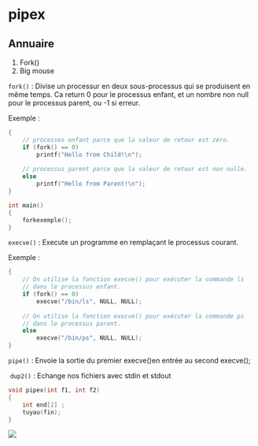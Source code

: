 # pipex
## Annuaire

1. Fork()
2. Big mouse

`fork()` : Divise un processur en deux sous-processus qui se produisent en même temps. 
Ca return 0 pour le processus enfant, et un nombre non null pour le processus parent, ou -1 si erreur.

Exemple : 

```c
{
    // processes enfant parce que la valeur de retour est zéro.
    if (fork() == 0)
        printf("Hello from Child!\n");
 
    // processus parent parce que la valeur de retour est non nulle.
    else
        printf("Hello from Parent!\n");
}

int main()
{
    forkexemple();
}
````
`execve()` : Execute un programme en remplaçant le processus courant.

Exemple : 

```c
{
    // On utilise la fonction execve() pour exécuter la commande ls
    // dans le processus enfant.
    if (fork() == 0)
        execve("/bin/ls", NULL, NULL);
 
    // On utilise la fonction execve() pour exécuter la commande ps
    // dans le processus parent.
    else
        execve("/bin/ps", NULL, NULL);
}
````




`pipe()` : Envoie la sortie du premier execve()en entrée au second execve();  


 `dup2()` : Echange nos fichiers avec stdin et stdout




```c
void pipex(int ​​f1, int f2) 
{ 
    int end[2] ;
    tuyau(fin); 
}
````

 ![](img1.png)